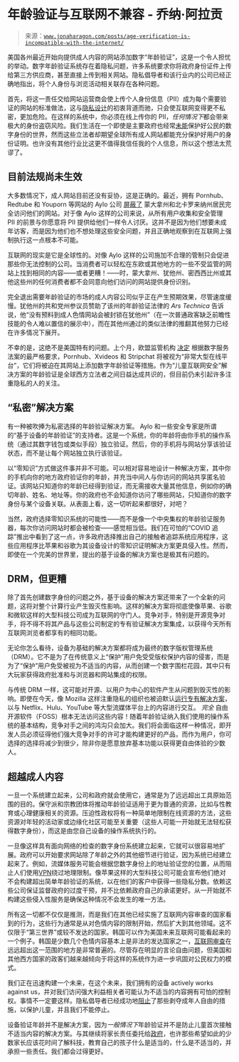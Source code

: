 <!--yml

类别：未分类

date: 2024-05-27 14:34:03

-->

# 年龄验证与互联网不兼容 - 乔纳·阿拉贡

> 来源：[`www.jonaharagon.com/posts/age-verification-is-incompatible-with-the-internet/`](https://www.jonaharagon.com/posts/age-verification-is-incompatible-with-the-internet/)

美国各州最近开始向提供成人内容的网站添加数字“年龄验证”，这是一个令人担忧的举动。数字年龄验证系统存在着隐私问题，许多系统要求你将政府身份证件上传给第三方供应商，甚至直接上传到相关网站。隐私倡导者和该行业内的公司已经正确地指出，将个人身份与浏览活动相关联存在各种问题。

首先，将这一责任交给网站运营商会使上传个人身份信息（PII）成为每个需要验证的网站的标准做法，这与[隐私设计](https://www.privacyguides.org/en/basics/why-privacy-matters/?ref=jonaharagon.com)的初衷背道而驰，只会使互联网变得更不私密，更加危险。在这样的系统中，你必须在线上传你的 PII，*任何情况下*都会带来极大的身份盗窃风险。我们生活在一个即使是主要政府也经常[未能](https://discuss.techlore.tech/t/indias-aadhaar-data-leak-exposes-815-million-passports-and-other-critically-sensitive-pii/5930?ref=jonaharagon.com)保护好公民的数字身份的世界，然而这些立法者却期望全球所有成人网站都能充分保护好用户的身份证明。也许没有其他行业比这更不值得我信任我的个人信息，所以这个想法太荒谬了。

## 目前法规尚未生效

大多数情况下，成人网站目前还没有妥协，这是正确的。最近，拥有 Pornhub、Redtube 和 Youporn 等网站的 Aylo 公司 [屏蔽了](https://arstechnica.com/tech-policy/2024/01/blocks-users-in-montana-n-c-as-age-verification-laws-take-effect/?ref=jonaharagon.com) 蒙大拿州和北卡罗来纳州居民完全访问他们的网站。对于像 Aylo 这样的公司来说，从所有用户收集和安全管理 PII 的前景与你愿意将 PII 提供给他们一样令人讨厌。这并不是因为他们想要未成年访客，而是因为他们也不想处理这些安全问题，并且正确地观察到在互联网上强制执行这一点根本不可能。

互联网的现实是它是全球性的。对像 Aylo 这样的公司施加不合理的管制只会促进那些你无法控制的公司。当消费者可以轻松在东欧或其他地方的一些不受监管的网站上找到相同的内容——或者更糟！——时，蒙大拿州、犹他州、密西西比州或其他这些州的任何消费者都不会同意向他们访问的网站提供身份识别。

完全退出需要年龄验证的市场的成人内容公司似乎正在产生预期效果，尽管速度缓慢。犹他州的共和党州参议员赞助了该州的年龄验证法律的 *Ars Technica* 告诉说，他“没有预料到成人色情网站会被封锁在犹他州”（在一次普通政客缺乏前瞻性技能的令人难以置信的展示中），而在其他州通过的类似法律的推翻其他努力已经在许多情况下展开。

不幸的是，这绝不是美国特有的问题。上个月，欧盟监管机构 [决定](https://arstechnica.com/tech-policy/2023/12/eu-will-hold-3-major-porn-sites-to-same-regulations-as-meta-x/?ref=jonaharagon.com) 根据数字服务法案的最严格要求，Pornhub、Xvideos 和 Stripchat 将被视为“非常大型在线平台”，它们将被迫在其网站上添加数字年龄验证等措施。作为“儿童互联网安全”解决方案的年龄验证是全球西方立法者之间日益达成共识的，但目前仍未引起许多注重隐私的人的关注。

## “私密”解决方案

有一种被吹捧为私密选择的年龄验证解决方案。 Aylo 和一些安全专家是所谓的“基于设备的年龄验证”的支持者。这是一个系统，你的年龄将由你手机的操作系统（通过其数字钱包或类似手段）独立验证。然后，你的手机将与网站分享该验证状态，而不是让每个网站独立执行该验证。

以“零知识”方式做这件事并非不可能。可以相对容易地设计一种解决方案，其中你的手机向你的地方政府验证你的年龄，并充当中间人与你访问的网站共享匿名验证。该网站只知道你的年龄已经得到验证，而无需接收大量其他信息，例如你的确切年龄、姓名、地址等。你的政府也不会知道你访问了哪些网站，只知道你的数字身份与某个设备关联。从表面上看，这一切听起来都很好，对吧？

当然，政府选择零知识系统的可能性——而不是像一个中央集权的年龄验证服务器，每次你访问网站时都会被检查——感觉相当低。我们在可怕的“COVID 追踪”推出中看到了这一点，许多政府选择推出自己的接触者追踪系统应用程序，这些应用程序比苹果和谷歌为其设备设计的零知识证明解决方案更具侵入性。然而，即使在一个完美的世界里，提出的基于设备的解决方案也是极其有问题的。

## DRM，但更糟

除了首先创建数字身份的问题之外，基于设备的解决方案还带来了一个全新的问题，这将对整个计算行业产生毁灭性影响。这样的解决方案将彻底使像苹果、谷歌和微软这样的大型科技公司成为互联网的守门人。竞争对手，特别是开源竞争对手，将不得不将其产品与这些公司制定的专有验证解决方案集成，以获得今天所有互联网浏览者都享有的相同功能。

无论你怎么看待，设备为基础的解决方案都将成为最终的数字版权管理系统（DRM）。它不是为了在传统意义上“保护”用户免受受版权保护内容的侵害，而是为了“保护”用户免受被视为不适当的内容，从而创建一个数字围栏花园，其中只有大玩家获得政府批准和与浏览器和网站集成的权限。

与传统 DRM 一样，这可能对开源、以用户为中心的软件产生从问题到毁灭性的影响。即使在今天，像 Mozilla 这样注重隐私的组织也被迫默认[运行专有解决方案](https://support.mozilla.org/en-US/kb/enable-drm?ref=jonaharagon.com)，以与 Netflix、Hulu、YouTube 等大型流媒体平台上的内容进行交互。 *完全* 自由开源软件（FOSS）根本无法访问这些内容！随着年龄验证纳入我们使用的操作系统的基本结构，竞争对手之间的鸿沟只会加大。我们将会面临这样一种情况，即开发人员必须征得他们强大竞争对手的许可才能构建更好的产品，而作为用户，你可选择的选择将减少到很少，除非你是愿意放弃基本功能以获得更自由体验的少数人。

## 超越成人内容

一旦一个系统建立起来，公司和政府就会使用它，通常是为了远远超出工具原始范围的目的。保守派和宗教团体将推动年龄验证适用于更为普通的资源，比如与性教育或心理健康相关的资源。压迫性政权将有一种简单地限制在线资源的方法，这些资源对年轻的活动家或边缘化社区可能至关重要（这些人可能一开始就无法轻松获得数字身份），而这是由您自己设备的操作系统执行的。

一旦像这样具有面向网络的检查的数字身份系统建立起来，它就可以很容易地扩展。政府可以开始要求网站除了年龄之外的其他细节进行验证，因为系统已经建立起来了。例如，流媒体服务可能会根据您数字身份上的地址验证您的位置，从而阻止人们使用[VPN](https://www.privacyguides.org/en/vpn/?ref=jonaharagon.com)绕过地理限制。像苹果这样的大型科技公司可能会宣布他们绝对不会构建超出简单年龄验证的系统，以在他们的客户中获得一些隐私分数。依赖这些公司保证监督政府的过度干预，并不比依赖政府自己的承诺更好。从一开始就不构建这些侵入性服务是确保这种情况不会发生的唯一方法。

所有这一切都不仅仅是推测，而是我们在其他已经实施了互联网内容审查的国家看到的行为，这些行为通常是从对色情内容的限制开始，然后扩大到其他领域。这不仅限于“第三世界”或较不发达的国家。韩国可以作为美国未来互联网可能看起来的一个例子。韩国是少数几个色情内容基本上是非法的发达国家之一，[互联网审查](https://en.wikipedia.org/wiki/Internet_censorship_in_South_Korea?ref=jonaharagon.com)在远远超出这一范围的地方是非常普遍的。尽管存在明显的言论自由问题，但美国和其他西方国家的政客们越来越倾向于将这样的系统作为进一步巩固对公民权力的模式。

我们正在迅速构建一个未来，在这个未来，我们拥有的设备 actively works against us，并对我们访问强大利益相关者可能认为不适当的内容拥有可怕的控制权。事情不一定要这样。隐私倡导者已经成功地[阻止](https://www.wired.com/story/apple-photo-scanning-csam-communication-safety-messages/?ref=jonaharagon.com)了那些剥夺成年人自由的措施，以保护儿童，并且我们不能停止。

设备验证年龄并不是解决方案，因为*一般情况下*年龄验证并不是防止儿童首次接触不适当内容的解决方案。与其继续将家长责任委托给[政府](https://www.jonaharagon.com/restrict-act/)，也许那些希望如此的少数家长应该花时间了解科技，教育自己的孩子什么是适当的，什么是不适当的，并承担一些责任。我们都会过得更好。

